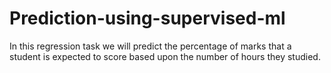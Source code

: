 # Prediction-using-supervised-ml
In this regression task we will predict the percentage of marks that a student is expected to score based upon the number of hours they studied. 

